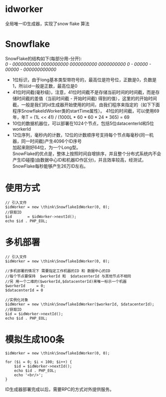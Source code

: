 # idworker
全局唯一ID生成器，实现了snow flake 算法

# Snowflake
SnowFlake的结构如下(每部分用-分开):<br>
*0 - 0000000000 0000000000 0000000000 0000000000 0 - 00000 - 00000 - 000000000000* <br>
* 1位标识，由于long基本类型带符号的，最高位是符号位，正数是0，负数是1，所以id一般是正数，最高位是0<br>
* 41位时间截(毫秒级)，注意，41位时间截不是存储当前时间的时间截，而是存储时间截的差值（当前时间截 - 开始时间截)
得到的值），这里的的开始时间截，一般是我们的id生成器开始使用的时间，由我们程序来指定的（如下下面程序SnowflakeIdWorker类的startTime属性）。
41位的时间截，可以使用69年，年T = (1L << 41) / (1000L * 60 * 60 * 24 * 365) = 69<br>
* 10位的数据机器位，可以部署在1024个节点，包括5位datacenterId和5位workerId<br>
* 12位序列，毫秒内的计数，12位的计数顺序号支持每个节点每毫秒(同一机器，同一时间截)产生4096个ID序号<br>
加起来刚好64位，为一个Long型。<br>
SnowFlake的优点是，整体上按照时间自增排序，并且整个分布式系统内不会产生ID碰撞(由数据中心ID和机器ID作区分)，并且效率较高，经测试，SnowFlake每秒能够产生26万ID左右。

# 使用方式
```
// 引入文件
$idWorker = new \think\SnowflakeIdWorker(0, 0);
//获取ID
$id       = $idWorker->nextId();
echo $id . PHP_EOL;

```
# 多机部署
```
// 引入文件
$idWorker = new \think\SnowflakeIdWorker(0, 0);

//多机部署的情况下 需要指定工作机器的ID 和 数据中心的ID
//每个节点要保持  $workerId 和  $datacenterId 与其他节点不相同
//另 用一个二维的($workerId,$datacenterId)来唯一标示一个机器
$workerId     = 0;
$datacenterId = 0

//实例化对象
$idWorker = new \think\SnowflakeIdWorker($workerId, $datacenterId);
//获取ID
$id = $idWorker->nextId();
echo $id . PHP_EOL;

```

# 模拟生成100条
```
$idWorker = new \think\SnowflakeIdWorker(0, 0);

for ($i = 0; $i < 100; $i++) {
    $id = $idWorker->nextId();
    echo $id . PHP_EOL;
    echo '<br/>';
}

```
ID生成器部署完成以后，需要RPC的方式对外提供服务。
